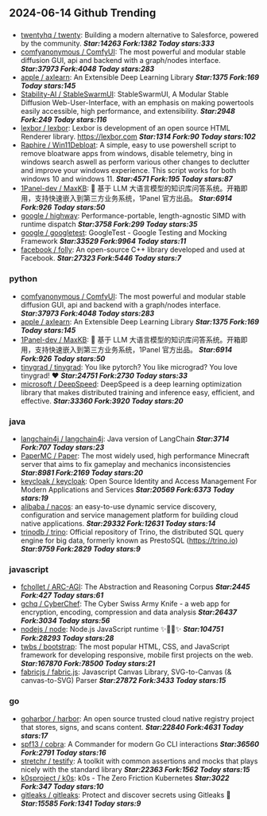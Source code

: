 ## 2024-06-14 Github Trending

### 
* [twentyhq / twenty](https://github.com/twentyhq/twenty): Building a modern alternative to Salesforce, powered by the community. ***Star:14263 Fork:1382 Today stars:333***
* [comfyanonymous / ComfyUI](https://github.com/comfyanonymous/ComfyUI): The most powerful and modular stable diffusion GUI, api and backend with a graph/nodes interface. ***Star:37973 Fork:4048 Today stars:283***
* [apple / axlearn](https://github.com/apple/axlearn): An Extensible Deep Learning Library ***Star:1375 Fork:169 Today stars:145***
* [Stability-AI / StableSwarmUI](https://github.com/Stability-AI/StableSwarmUI): StableSwarmUI, A Modular Stable Diffusion Web-User-Interface, with an emphasis on making powertools easily accessible, high performance, and extensibility. ***Star:2948 Fork:249 Today stars:116***
* [lexbor / lexbor](https://github.com/lexbor/lexbor): Lexbor is development of an open source HTML Renderer library. https://lexbor.com ***Star:1314 Fork:90 Today stars:102***
* [Raphire / Win11Debloat](https://github.com/Raphire/Win11Debloat): A simple, easy to use powershell script to remove bloatware apps from windows, disable telemetry, bing in windows search aswell as perform various other changes to declutter and improve your windows experience. This script works for both windows 10 and windows 11. ***Star:4571 Fork:195 Today stars:87***
* [1Panel-dev / MaxKB](https://github.com/1Panel-dev/MaxKB): 🚀 基于 LLM 大语言模型的知识库问答系统。开箱即用，支持快速嵌入到第三方业务系统，1Panel 官方出品。 ***Star:6914 Fork:926 Today stars:50***
* [google / highway](https://github.com/google/highway): Performance-portable, length-agnostic SIMD with runtime dispatch ***Star:3758 Fork:299 Today stars:35***
* [google / googletest](https://github.com/google/googletest): GoogleTest - Google Testing and Mocking Framework ***Star:33529 Fork:9964 Today stars:11***
* [facebook / folly](https://github.com/facebook/folly): An open-source C++ library developed and used at Facebook. ***Star:27323 Fork:5446 Today stars:7***

### python
* [comfyanonymous / ComfyUI](https://github.com/comfyanonymous/ComfyUI): The most powerful and modular stable diffusion GUI, api and backend with a graph/nodes interface. ***Star:37973 Fork:4048 Today stars:283***
* [apple / axlearn](https://github.com/apple/axlearn): An Extensible Deep Learning Library ***Star:1375 Fork:169 Today stars:145***
* [1Panel-dev / MaxKB](https://github.com/1Panel-dev/MaxKB): 🚀 基于 LLM 大语言模型的知识库问答系统。开箱即用，支持快速嵌入到第三方业务系统，1Panel 官方出品。 ***Star:6914 Fork:926 Today stars:50***
* [tinygrad / tinygrad](https://github.com/tinygrad/tinygrad): You like pytorch? You like micrograd? You love tinygrad! ❤️ ***Star:24751 Fork:2730 Today stars:33***
* [microsoft / DeepSpeed](https://github.com/microsoft/DeepSpeed): DeepSpeed is a deep learning optimization library that makes distributed training and inference easy, efficient, and effective. ***Star:33360 Fork:3920 Today stars:20***

### java
* [langchain4j / langchain4j](https://github.com/langchain4j/langchain4j): Java version of LangChain ***Star:3714 Fork:707 Today stars:23***
* [PaperMC / Paper](https://github.com/PaperMC/Paper): The most widely used, high performance Minecraft server that aims to fix gameplay and mechanics inconsistencies ***Star:8981 Fork:2169 Today stars:20***
* [keycloak / keycloak](https://github.com/keycloak/keycloak): Open Source Identity and Access Management For Modern Applications and Services ***Star:20569 Fork:6373 Today stars:19***
* [alibaba / nacos](https://github.com/alibaba/nacos): an easy-to-use dynamic service discovery, configuration and service management platform for building cloud native applications. ***Star:29332 Fork:12631 Today stars:14***
* [trinodb / trino](https://github.com/trinodb/trino): Official repository of Trino, the distributed SQL query engine for big data, formerly known as PrestoSQL (https://trino.io) ***Star:9759 Fork:2829 Today stars:9***

### javascript
* [fchollet / ARC-AGI](https://github.com/fchollet/ARC-AGI): The Abstraction and Reasoning Corpus ***Star:2445 Fork:427 Today stars:61***
* [gchq / CyberChef](https://github.com/gchq/CyberChef): The Cyber Swiss Army Knife - a web app for encryption, encoding, compression and data analysis ***Star:26437 Fork:3034 Today stars:56***
* [nodejs / node](https://github.com/nodejs/node): Node.js JavaScript runtime ✨🐢🚀✨ ***Star:104751 Fork:28293 Today stars:28***
* [twbs / bootstrap](https://github.com/twbs/bootstrap): The most popular HTML, CSS, and JavaScript framework for developing responsive, mobile first projects on the web. ***Star:167870 Fork:78500 Today stars:21***
* [fabricjs / fabric.js](https://github.com/fabricjs/fabric.js): Javascript Canvas Library, SVG-to-Canvas (& canvas-to-SVG) Parser ***Star:27872 Fork:3433 Today stars:15***

### go
* [goharbor / harbor](https://github.com/goharbor/harbor): An open source trusted cloud native registry project that stores, signs, and scans content. ***Star:22840 Fork:4631 Today stars:17***
* [spf13 / cobra](https://github.com/spf13/cobra): A Commander for modern Go CLI interactions ***Star:36560 Fork:2791 Today stars:16***
* [stretchr / testify](https://github.com/stretchr/testify): A toolkit with common assertions and mocks that plays nicely with the standard library ***Star:22363 Fork:1562 Today stars:15***
* [k0sproject / k0s](https://github.com/k0sproject/k0s): k0s - The Zero Friction Kubernetes ***Star:3022 Fork:347 Today stars:10***
* [gitleaks / gitleaks](https://github.com/gitleaks/gitleaks): Protect and discover secrets using Gitleaks 🔑 ***Star:15585 Fork:1341 Today stars:9***
